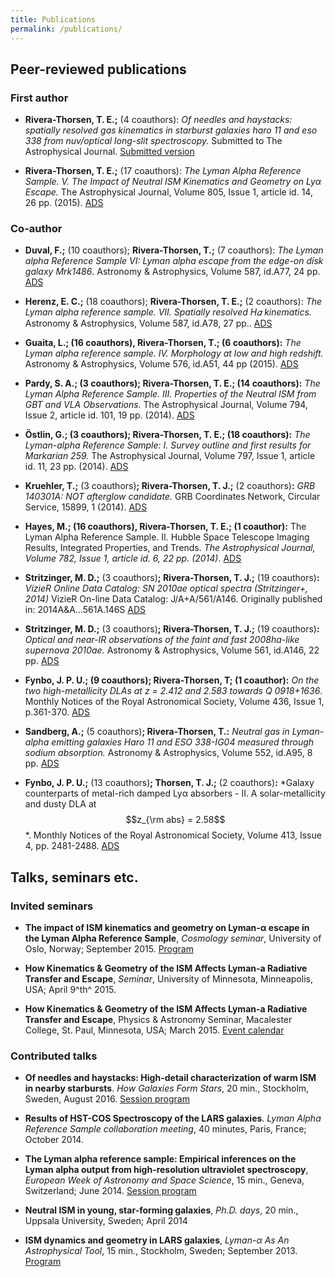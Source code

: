 ```yaml
---
title: Publications
permalink: /publications/
---
```


Peer-reviewed publications 
---------------------------

### First author ###

+ **Rivera-Thorsen, T. E.;** (4 coauthors): *Of needles and haystacks:
  spatially resolved gas kinematics in starburst galaxies haro 11 and eso 338
  from nuv/optical long-slit spectroscopy.* Submitted to The Astrophysical
  Journal. [Submitted
  version](http://ttt.astro.su.se/~trive/papers/EsoHaroPaper.pdf)

+ **Rivera-Thorsen, T. E.;** (17 coauthors): *The Lyman Alpha Reference
  Sample. V. The Impact of Neutral ISM Kinematics and Geometry on Lyα Escape.*
  The Astrophysical Journal, Volume 805, Issue 1, article id. 14, 26 pp.
  (2015). [ADS](http://adsabs.harvard.edu/abs/2015ApJ...805...14R)


### Co-author ###

+ **Duval, F.;** (10 coauthors); **Rivera-Thorsen, T.;** (7 coauthors): *The
  Lyman alpha Reference Sample VI: Lyman alpha escape from the edge-on disk
  galaxy Mrk1486*. Astronomy & Astrophysics, Volume 587, id.A77, 24 pp.
  [ADS](http://adsabs.harvard.edu/abs/2015arXiv151200860D)

+ **Herenz, E. C.;** (18 coauthors); **Rivera-Thorsen, T. E.;** (2 coauthors):
  *The Lyman alpha reference sample. VII. Spatially resolved H𝛼 kinematics.*
  Astronomy & Astrophysics, Volume 587, id.A78, 27 pp..
  [ADS](http://adsabs.harvard.edu/abs/2015arXiv151200860D)

+ **Guaita, L.; (**16 coauthors)**, Rivera-Thorsen, T.; (**6 coauthors)**:**
  *The Lyman alpha reference sample. IV. Morphology at low and high redshift.*
  Astronomy & Astrophysics, Volume 576, id.A51, 44 pp (2015).
  [ADS](http://adsabs.harvard.edu/abs/2015A&A...576A..51G)

+ **Pardy, S. A.; (**3 coauthors)**; Rivera-Thorsen, T. E.; (**14
  coauthors)**:** *The Lyman Alpha Reference Sample. III. Properties of the
  Neutral ISM from GBT and VLA Observations.* The Astrophysical Journal, Volume
  794, Issue 2, article id. 101, 19 pp. (2014).
  [ADS](http://adsabs.harvard.edu/abs/2014ApJ...794..101P)

+ **Östlin, G.; (**3 coauthors)**; Rivera-Thorsen, T. E.; (**18 coauthors)**:**
  *The Lyman-alpha Reference Sample: I. Survey outline and first results for
  Markarian 259.* The Astrophysical Journal, Volume 797, Issue 1, article id.
  11, 23 pp. (2014). [ADS](http://adsabs.harvard.edu/abs/2014ApJ...797...11O)

+ **Kruehler, T.;** (3 coauthors)**; Rivera-Thorsen, T. J.;** (2
  coauthors)**:** *GRB 140301A: NOT afterglow candidate.* GRB Coordinates
  Network, Circular Service, 15899, 1 (2014).
  [ADS](http://adsabs.harvard.edu/abs/2014GCN..15899...1K)

+ **Hayes, M.; (**16 coauthors)**, Rivera-Thorsen, T. E.; (**1 coauthor)**:**
  The Lyman Alpha Reference Sample. II. Hubble Space Telescope Imaging Results,
  Integrated Properties, and Trends. *The Astrophysical Journal, Volume 782,
  Issue 1, article id. 6, 22 pp. (2014)*.
  [ADS](http://adsabs.harvard.edu/abs/2014ApJ...782....6H)

+ **Stritzinger, M. D.;** (3 coauthors)**; Rivera-Thorsen, T. J.;** (19
  coauthors)**:** *VizieR Online Data Catalog: SN 2010ae optical spectra
  (Stritzinger+, 2014)* VizieR On-line Data Catalog: J/A+A/561/A146. Originally
  published in: 2014A&A...561A.146S
  [ADS](http://adsabs.harvard.edu/abs/2014yCat..35610146S)

+ **Stritzinger, M. D.;** (3 coauthors)**; Rivera-Thorsen, T. J.;** (19
  coauthors)**:** *Optical and near-IR observations of the faint and fast
  2008ha-like supernova 2010ae.* Astronomy & Astrophysics, Volume 561, id.A146,
  22 pp. [ADS](http://adsabs.harvard.edu/abs/2014A&A...561A.146S)

+ **Fynbo, J. P. U.; (**9 coauthors)**; Rivera-Thorsen, T; (**1 coauthor)**:**
  *On the two high-metallicity DLAs at z = 2.412 and 2.583 towards Q
  0918+1636*. Monthly Notices of the Royal Astronomical Society, Volume 436,
  Issue 1, p.361-370. [ADS](http://adsabs.harvard.edu/abs/2013MNRAS.436..361F)

+ **Sandberg, A.;** (5 coauthors)**; Rivera-Thorsen, T.:** *Neutral gas in
  Lyman-alpha emitting galaxies Haro 11 and ESO 338-IG04 measured through
  sodium absorption.* Astronomy & Astrophysics, Volume 552, id.A95, 8 pp.
  [ADS](http://adsabs.harvard.edu/abs/2013A&A...552A..95S)

+ **Fynbo, J. P. U.;** (13 coauthors)**; Thorsen, T. J.;** (2 coauthors)**:**
  *Galaxy counterparts of metal-rich damped Lyα absorbers - II. A
  solar-metallicity and dusty DLA at $$z_{\rm abs} = 2.58$$ *. Monthly Notices of
  the Royal Astronomical Society, Volume 413, Issue 4, pp. 2481-2488.
  [ADS](http://adsabs.harvard.edu/abs/2011MNRAS.413.2481F)


Talks, seminars etc. 
--------------------

### Invited seminars  ###

+  **The impact of ISM kinematics and geometry on Lyman-α escape in the Lyman
   Alpha Reference Sample**, *Cosmology seminar*, University of Oslo, Norway;
   September 2015.
   [Program](http://www.mn.uio.no/astro/english/research/groups/cosmology/events/seminars/2015/thoger-rivera-thorsen.html)

-  **How Kinematics & Geometry of the ISM Affects Lyman-a Radiative Transfer
   and Escape**, *Seminar*, University of Minnesota, Minneapolis, USA; April
   9^th^ 2015.

-  **How Kinematics & Geometry of the ISM Affects Lyman-a Radiative Transfer
   and Escape**, Physics & Astronomy Seminar, Macalester College, St. Paul,
   Minnesota, USA; March 2015. [Event calendar](http://www.macalester.edu/academics/physics/about/events/)


### Contributed talks ###

+ **Of needles and haystacks: High-detail characterization of warm ISM in
  nearby starbursts**. *How Galaxies Form Stars*, 20 min., Stockholm, Sweden,
  August 2016. [Session program](http://agenda.albanova.se/sessionDisplay.py?sessionId=257&slotId=250&confId=5696#2016-08-26)

+ **Results of HST-COS Spectroscopy of the LARS galaxies**. *Lyman Alpha
  Reference Sample collaboration meeting*, 40 minutes, Paris, France; October 2014. 

+ **The Lyman alpha reference sample: Empirical inferences on the Lyman alpha
  output from high-resolution ultraviolet spectroscopy**, *European Week of
  Astronomy and Space Science*, 15 min., Geneva, Switzerland; June 2014.
  [Session program](https://events.kuoni-dmc.com/ei3/images/EWASS14/Program/S6.htm)

+ **Neutral ISM in young, star-forming galaxies**, *Ph.D. days*, 20 min.,
  Uppsala University, Sweden; April 2014

+ **ISM dynamics and geometry in LARS galaxies**, *Lyman-α As An Astrophysical
  Tool*, 15 min., Stockholm, Sweden; September 2013. [Program](http://agenda.albanova.se/internalPage.py?pageId=251&confId=3282)

